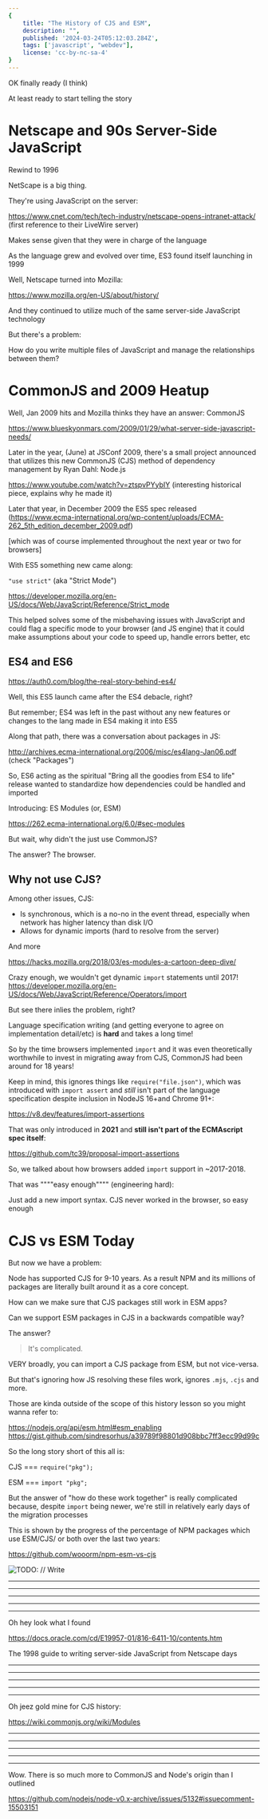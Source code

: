 ```yaml
---
{
	title: "The History of CJS and ESM",
	description: "",
	published: '2024-03-24T05:12:03.284Z',
	tags: ['javascript', "webdev"],
	license: 'cc-by-nc-sa-4'
}
---
```


OK finally ready (I think)

At least ready to start telling the story

# Netscape and 90s Server-Side JavaScript

Rewind to 1996

NetScape is a big thing.

They're using JavaScript on the server:

https://www.cnet.com/tech/tech-industry/netscape-opens-intranet-attack/ (first reference to their LiveWire server)

Makes sense given that they were in charge of the language

As the language grew and evolved over time, ES3 found itself launching in 1999

Well, Netscape turned into Mozilla:

https://www.mozilla.org/en-US/about/history/

And they continued to utilize much of the same server-side JavaScript technology

But there's a problem:

How do you write multiple files of JavaScript and manage the relationships between them?

# CommonJS and 2009 Heatup

Well, Jan 2009 hits and Mozilla thinks they have an answer: CommonJS

https://www.blueskyonmars.com/2009/01/29/what-server-side-javascript-needs/

Later in the year, (June) at JSConf 2009, there's a small project announced that utilizes this new CommonJS (CJS) method of dependency management by Ryan Dahl: Node.js

https://www.youtube.com/watch?v=ztspvPYybIY (interesting historical piece, explains why he made it)

Later that year, in December 2009 the ES5 spec released (https://www.ecma-international.org/wp-content/uploads/ECMA-262_5th_edition_december_2009.pdf)


[which was of course implemented throughout the next year or two for browsers]

With ES5 something new came along:

`"use strict"` (aka "Strict Mode")

https://developer.mozilla.org/en-US/docs/Web/JavaScript/Reference/Strict_mode

This helped solves some of the misbehaving issues with JavaScript and could flag a specific mode to your browser (and JS engine) that it could make assumptions about your code to speed up, handle errors better, etc


## ES4 and ES6

https://auth0.com/blog/the-real-story-behind-es4/

Well, this ES5 launch came after the ES4 debacle, right?

But remember; ES4 was left in the past without any new features or changes to the lang made in ES4 making it into ES5

Along that path, there was a conversation about packages in JS:

http://archives.ecma-international.org/2006/misc/es4lang-Jan06.pdf (check "Packages")

So, ES6 acting as the spiritual "Bring all the goodies from ES4 to life" release wanted to standardize how dependencies could be handled and imported

Introducing: ES Modules (or, ESM)

https://262.ecma-international.org/6.0/#sec-modules

But wait, why didn't the just use CommonJS?

The answer? The browser.

## Why not use CJS?

Among other issues, CJS:

- Is synchronous, which is a no-no in the event thread, especially when network has higher latency than disk I/O
- Allows for dynamic imports (hard to resolve from the server)

And more

https://hacks.mozilla.org/2018/03/es-modules-a-cartoon-deep-dive/

Crazy enough, we wouldn't get dynamic `import` statements until 2017! https://developer.mozilla.org/en-US/docs/Web/JavaScript/Reference/Operators/import

But see there inlies the problem, right?

Language specification writing (and getting everyone to agree on implementation detail/etc) is **hard** and takes a long time!

So by the time browsers implemented `import` and it was even theoretically worthwhile to invest in migrating away from CJS, CommonJS had been around for 18 years!

Keep in mind, this ignores things like `require("file.json")`, which was introduced with `import assert` and _still_ isn't part of the language specification despite inclusion in NodeJS 16+and Chrome 91+:

https://v8.dev/features/import-assertions

That was only introduced in **2021** and **still isn't part of the ECMAscript spec itself**:

https://github.com/tc39/proposal-import-assertions

So, we talked about how browsers added `import` support in ~2017-2018.

That was """"easy enough"""" (engineering hard):

Just add a new import syntax. CJS never worked in the browser, so easy enough

# CJS vs ESM Today

But now we have a problem:

Node has supported CJS for 9-10 years. As a result NPM and its millions of packages are literally built around it as a core concept.

How can we make sure that CJS packages still work in ESM apps?

Can we support ESM packages in CJS in a backwards compatible way?

The answer?

> It's complicated.

VERY broadly, you can import a CJS package from ESM, but not vice-versa.

But that's ignoring how JS resolving these files work, ignores `.mjs`, `.cjs` and more. 

Those are kinda outside of the scope of this history lesson so you might wanna refer to:

https://nodejs.org/api/esm.html#esm_enabling
https://gist.github.com/sindresorhus/a39789f98801d908bbc7ff3ecc99d99c

So the long story short of this all is:

CJS === `require("pkg");`

ESM === `import "pkg";`

But the answer of "how do these work together" is really complicated because, despite `import` being newer, we're still in relatively early days of the migration processes

This is shown by the progress of the percentage of NPM packages which use ESM/CJS/ or both over the last two years:

https://github.com/wooorm/npm-esm-vs-cjs

![TODO: // Write](./esm-usage-chart.png)

--------------

-------------------

-------------

------------

---------------------------

Oh hey look what I found

https://docs.oracle.com/cd/E19957-01/816-6411-10/contents.htm

The 1998 guide to writing server-side JavaScript from Netscape days


--------------

-------------------

-------------

------------

---------------------------


Oh jeez gold mine for CJS history:

https://wiki.commonjs.org/wiki/Modules

--------------

-------------------

-------------

------------

---------------------------

Wow. There is so much more to CommonJS and Node's origin than I outlined

https://github.com/nodejs/node-v0.x-archive/issues/5132#issuecomment-15503151

